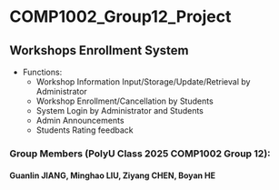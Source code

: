 # COMP1002_Group12_Project

## Workshops Enrollment System
- Functions:
  - Workshop Information Input/Storage/Update/Retrieval by Administrator
  - Workshop Enrollment/Cancellation by Students
  - System Login by Administrator and Students
  - Admin Announcements
  - Students Rating feedback

### Group Members (PolyU Class 2025 COMP1002 Group 12): 
#### Guanlin JIANG, Minghao LIU, Ziyang CHEN, Boyan HE

